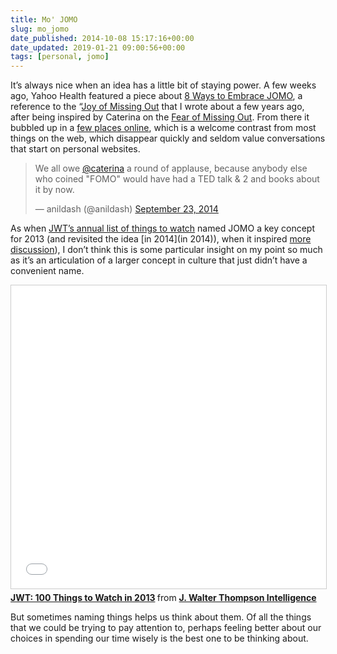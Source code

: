 ```yaml
---
title: Mo' JOMO
slug: mo_jomo
date_published: 2014-10-08 15:17:16+00:00
date_updated: 2019-01-21 09:00:56+00:00
tags: [personal, jomo]
---
```

It’s always nice when an idea has a little bit of staying power. A few weeks ago, Yahoo Health featured a piece about [8 Ways to Embrace JOMO](https://www.yahoo.com/health/8-ways-to-embrace-jomo-the-joy-of-missing-out-97585805333.html), a reference to the “[Joy of Missing Out](/2012/07/19/jomo/) that I wrote about a few years ago, after being inspired by Caterina on the [Fear of Missing Out](http://caterina.net/2011/03/15/fomo-and-social-media/). From there it bubbled up in a [few places online](http://99u.com/workbook/32293/embrace-jomo-joy-of-missing-out), which is a welcome contrast from most things on the web, which disappear quickly and seldom value conversations that start on personal websites.

<blockquote class="twitter-tweet" data-dnt="true" data-theme="dark"><p lang="en" dir="ltr">We all owe <a href="https://twitter.com/Caterina?ref_src=twsrc%5Etfw">@caterina</a> a round of applause, because anybody else who coined &quot;FOMO&quot; would have had a TED talk &amp; 2 and books about it by now.</p>&mdash; anildash (@anildash) <a href="https://twitter.com/anildash/status/514514913562476544?ref_src=twsrc%5Etfw">September 23, 2014</a></blockquote> <script async src="https://platform.twitter.com/widgets.js" charset="utf-8"></script>

As when [JWT’s annual list of things to watch](http://www.jwt.com/blog/consumer_insights/whats-big-100-things-to-watch-in-2013) named JOMO a key concept for 2013 (and revisited the idea [in 2014](in 2014)), when it inspired [more discussion](http://www.huffingtonpost.co.uk/2014/01/03/jomo-fomo-2014_n_4523544.html)), I don’t think this is some particular insight on my point so much as it’s an articulation of a larger concept in culture that just didn’t have a convenient name.

<iframe src="//www.slideshare.net/slideshow/embed_code/key/bzcRR3LnCxcr2f" width="595" height="485" frameborder="0" marginwidth="0" marginheight="0" scrolling="no" style="border:1px solid #CCC; border-width:1px; margin-bottom:5px; max-width: 100%;" allowfullscreen> </iframe> <div style="margin-bottom:5px"> <strong> <a href="//www.slideshare.net/jwtintelligence/jwt-100-things-to-watch-in-2013" title="JWT: 100 Things to Watch in 2013" target="_blank">JWT: 100 Things to Watch in 2013</a> </strong> from <strong><a href="//www.slideshare.net/jwtintelligence" target="_blank">J. Walter Thompson Intelligence</a></strong> </div>


But sometimes naming things helps us think about them. Of all the things that we could be trying to pay attention to, perhaps feeling better about our choices in spending our time wisely is the best one to be thinking about.
